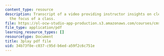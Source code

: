 ```yaml
---
content_type: resource
description: Transcript of a video providing instructor insights on clearly communicating
  the focus of a class.
file: https://ol-ocw-studio-app-production.s3.amazonaws.com/courses/cms-611j-creating-video-games-fall-2014/34b73f8ec037c95db6eda59f2c6c751e_T0GdXZusbKI.pdf
file_type: application/pdf
learning_resource_types: []
resourcetype: Document
title: 3play pdf file
uid: 34b73f8e-c037-c95d-b6ed-a59f2c6c751e
---
```

